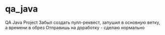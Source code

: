 # qa_java
QA Java Project
Забыл создать пулл-реквест, запушил в основную ветку, а времени в обрез
Отправишь на доработку - сделаю нормально

